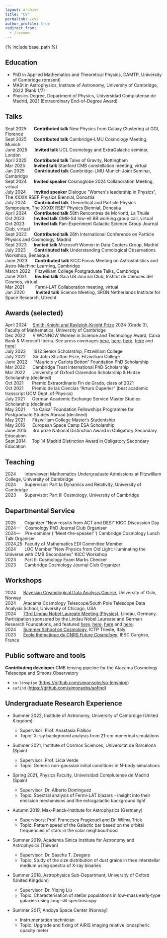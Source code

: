```yaml
---
layout: archive
title: "CV"
permalink: /cv/
author_profile: true
redirect_from:
  - /resume
---
```


{% include base_path %}

Education
---------

* PhD in Applied Mathematics and Theoretical Physics, DAMTP, University of Cambridge (present)
* MASt in Astrophysics, Institute of Astronomy, University of Cambridge, 2022 (Rank 1/7)
* Physics Degree, Department of Physics, Universidad Complutense de Madrid, 2021 (Extraordinary End-of-Degree Award)

Talks
---------

<!--
-->
Sept 2025&nbsp;&nbsp;&nbsp;&nbsp;&nbsp;&nbsp;**Contributed talk** New Physics from Galaxy Clustering at GGI, Florence  
Sept 2025&nbsp;&nbsp;&nbsp;&nbsp;&nbsp;&nbsp;**Contributed talk** Cambridge-LMU Cosmology Meeting, Munich  
June 2025&nbsp;&nbsp;&nbsp;&nbsp;&nbsp;&nbsp;**Invited talk**  UCL Cosmology and ExtraGalactic seminar, London  
April 2025&nbsp;&nbsp;&nbsp;&nbsp;&nbsp;&nbsp;**Contributed talk** Tales of Gravity, Nottingham  
Mar 2025&nbsp;&nbsp;&nbsp;&nbsp;&nbsp;&nbsp;&nbsp;**Invited talk** Stanford CMB constellation meeting, virtual  
Jan 2025&nbsp;&nbsp;&nbsp;&nbsp;&nbsp;&nbsp;&nbsp;&nbsp;**Contributed talk** Cambridge-LMU Munich Joint Seminar, Cambridge  
Sept 2024&nbsp;&nbsp;&nbsp;&nbsp;&nbsp;&nbsp;**Invited speaker** Cosmoglobe 2024 Collaboration Meeting, virtual  
July 2024&nbsp;&nbsp;&nbsp;&nbsp;&nbsp;&nbsp;&nbsp;**Invited speaker** Dialogue "Women's leadership in Physics", The XXXIX
RSEF Physics
Biennial, Donostia  
July 2024&nbsp;&nbsp;&nbsp;&nbsp;&nbsp;&nbsp;&nbsp;**Contributed talk** Theoretical and Particle Physics Symposium, The XXXIX
RSEF Physics
Biennial, Donostia  
April 2024&nbsp;&nbsp;&nbsp;&nbsp;&nbsp;&nbsp;**Contributed talk** 58th Rencontres de Moriond, La Thuile  
Oct 2023&nbsp;&nbsp;&nbsp;&nbsp;&nbsp;&nbsp;&nbsp;&nbsp;**Invited talk** CMB-S4 low-ell BB working group call, virtual  
Oct 2023&nbsp;&nbsp;&nbsp;&nbsp;&nbsp;&nbsp;&nbsp;&nbsp;**Invited talk** Pan-Experiment Galactic Science Group Journal Club, virtual  
Sept 2023&nbsp;&nbsp;&nbsp;&nbsp;&nbsp;&nbsp;**Contributed talk** 26th International Conference on Particle Physics and Cosmology, Madrid  
Sept 2023&nbsp;&nbsp;&nbsp;&nbsp;&nbsp;&nbsp;**Invited talk** Microsoft Women in Data Centers Group, Madrid  
July 2023&nbsp;&nbsp;&nbsp;&nbsp;&nbsp;&nbsp;&nbsp;**Contributed talk** Understanding Comological Observations Workshop, Benasque  
June 2023&nbsp;&nbsp;&nbsp;&nbsp;&nbsp;&nbsp;**Contributed talk** KICC Focus Meeting on Astrostatistics and Astro-Machine Learning, Cambridge  <!-- June 2023&nbsp;&nbsp;&nbsp;&nbsp;&nbsp;&nbsp;SO:UK Collaboration Meeting, Cambridge -->  
March 2022&nbsp;&nbsp;&nbsp;&nbsp;Fitzwilliam College Postgraduate Talks, Cambridge  
June 2021&nbsp;&nbsp;&nbsp;&nbsp;&nbsp;&nbsp;&nbsp;**Invited talk** Gaia UB Journal Club, Institut de Ciències del Cosmos, virtual  
Mar 2021&nbsp;&nbsp;&nbsp;&nbsp;&nbsp;&nbsp;&nbsp;&nbsp;&nbsp;Fermi-LAT Collaboration meeting, virtual  
Jan 2020&nbsp;&nbsp;&nbsp;&nbsp;&nbsp;&nbsp;&nbsp;&nbsp;&nbsp;**Invited talk** Science Meeting, SRON Netherlands Institute for Space Research, Utrecht  

Awards (selected)
---------

April 2024&nbsp;&nbsp;&nbsp;&nbsp;&nbsp;[Smith-Knight and Rayleigh-Knight Prize](https://en.wikipedia.org/wiki/Smith%27s_Prize) 2024 (Grade 3), Faculty of Mathematics, University of Cambridge  
Dec 2022&nbsp;&nbsp;&nbsp;&nbsp;&nbsp;&nbsp;V WONNOW Women in Science and Technology Award, Caixa Bank & Microsoft Iberia. See press coverages [here](https://tribuna.ucm.es/news/irene-abril-graduada-en-fisica-por-la-complutense-gana-los-premios-wonnow-2022), [here](https://www.caixabank.com/comunicacion/noticia/caixabank-y-microsoft-entregan-los-premios-wonnow-a-las-mejores-alumnas-de-grados-stem-de-espana_es.html?id=43809), [here](https://news.microsoft.com/es-es/2022/12/14/caixabank-y-microsoft-entregan-los-premios-wonnow-a-las-mejores-alumnas-de-grados-stem-de-espana/), [here](https://bembibredigital.com/sociedad/63106-irene-abril-cabezas-natural-de-la-silva-gana-la-quinta-edicion-de-los-premios-wonnow-que-reconocen-a-las-mejores-alumnas-espanolas-stem) and [here](https://www.diariodeleon.es/articulo/innova/vida-mirando-estrellas/202301030342472290640.html)!  
July 2022&nbsp;&nbsp;&nbsp;&nbsp;&nbsp;&nbsp;1912 Senior Scholarship, Fitzwilliam College  
July 2022&nbsp;&nbsp;&nbsp;&nbsp;&nbsp;&nbsp;Sir John Stratton Prize, Fitzwilliam College  
June 2022&nbsp;&nbsp;&nbsp;&nbsp;&nbsp;“Mauricio y Carlota Botton“ Foundation PhD Scholarship  
Mar 2022&nbsp;&nbsp;&nbsp;&nbsp;&nbsp;&nbsp;Cambridge Trust International PhD Scholarship  
Mar 2022&nbsp;&nbsp;&nbsp;&nbsp;&nbsp;&nbsp;University of Oxford Clarendon Scholarship & Hintze Scholarship (declined)  
Oct 2021&nbsp;&nbsp;&nbsp;&nbsp;&nbsp;&nbsp;&nbsp;Premio Extraordinario Fin de Grado, class of 2021  
Oct 2021&nbsp;&nbsp;&nbsp;&nbsp;&nbsp;&nbsp;&nbsp;Premio de las Ciencias “Arturo Duperier” (best academic transcript UCM Dept. of Physics)  
July 2021&nbsp;&nbsp;&nbsp;&nbsp;&nbsp;&nbsp;German Academic Exchange Service Master Studies Scholarship (declined)  
May 2021&nbsp;&nbsp;&nbsp;&nbsp;&nbsp;&nbsp;“la Caixa” Foundation Fellowships Programme for Postgraduate Studies Abroad (declined)  
May 2021&nbsp;&nbsp;&nbsp;&nbsp;&nbsp;&nbsp;Fitzwilliam College Master’s Studentship  
May 2016&nbsp;&nbsp;&nbsp;&nbsp;&nbsp;&nbsp;European Space Camp ESA Scholarship  
June 2015&nbsp;&nbsp;&nbsp;&nbsp;&nbsp;3rd prize National Distinction Award in Obligatory Secondary Education  
Sept 2014&nbsp;&nbsp;&nbsp;&nbsp;&nbsp;Top 14 Madrid Distinction Award in Obligatory Secondary Education  

Teaching
---------

2024&nbsp;&nbsp;&nbsp;&nbsp;&nbsp;&nbsp; Interviewer: Mathematics Undergraduate Admissions at Fitzwilliam College, University of Cambridge  
2024&nbsp;&nbsp;&nbsp;&nbsp;&nbsp;&nbsp; Supervisor: Part Ia Dynamics and Relativity, University of Cambridge   
2023&nbsp;&nbsp;&nbsp;&nbsp;&nbsp;&nbsp; Supervisor: Part III Cosmology, University of Cambridge


Departmental Service
---------

2025&nbsp;&nbsp;&nbsp;&nbsp;&nbsp;&nbsp;&nbsp;Organizer "New results from ACT and DESI" KICC Discussion Day  
2024—&nbsp;&nbsp;&nbsp;&nbsp;Cosmology PhD Journal Club Organiser  
2024—&nbsp;&nbsp;&nbsp;&nbsp;Pre-seminar (''Meet-the-speaker'') Cambridge Cosmology Lunch Talk Organiser  
2024,25&nbsp;&nbsp;Faculty of Mathematics EDI Committee Member  
2024&nbsp;&nbsp;&nbsp;&nbsp;&nbsp;&nbsp;&nbsp;LOC Member "New Physics from Old Light: Illuminating the Universe with CMB Secondaries" KICC Workshop  
2023&nbsp;&nbsp;&nbsp;&nbsp;&nbsp;&nbsp;&nbsp;Part III Cosmology Exam Marks Checker  
2023&nbsp;&nbsp;&nbsp;&nbsp;&nbsp;&nbsp;&nbsp;Cambridge Cosmology Journal Club Organizer


Workshops
-----------

2024&nbsp;&nbsp;&nbsp;&nbsp;&nbsp;&nbsp;[Bayesian Cosmological Data Analysis Course](https://www.cosmoglobe.uio.no/events/bcda-course-2024/bayesian-cosmological-data-analysis-course-2024), University of Oslo, Norway  
2024&nbsp;&nbsp;&nbsp;&nbsp;&nbsp;&nbsp;Atacama Cosmology Telescope/South Pole Telescope Data Analysis School,
University of Chicago, USA  
2024&nbsp;&nbsp;&nbsp;&nbsp;&nbsp;&nbsp;[73rd Lindau Nobel Laureate Meeting (Physics)](https://www.lindau-nobel.org), Lindau, Germany. Participation sponsored by the Lindau Nobel Laureate and German Research Foundations, and featured [here](https://www.maths.cam.ac.uk/features/cambridge-snapshots-irene-abril-cabezas), [here](https://womeninresearchblog.wordpress.com/2024/06/29/irene-spain/), [here](https://tribuna.ucm.es/news/irene-abril-una-complutense-en-los-lindau-nobel-laureate-meetings) and [here]( https://www.lindau-nobel.org/blog-women-in-research-lino24-irene-abril-cabezas/).   
2024&nbsp;&nbsp;&nbsp;&nbsp;&nbsp;&nbsp;[Summer School on Cosmology](https://indico.ictp.it/event/10483),
ICTP Trieste, Italy  
2023&nbsp;&nbsp;&nbsp;&nbsp;&nbsp;&nbsp;[École thématique du CNRS _Future Cosmology_](https://www.cpt.univ-mrs.fr/~cosmo/EC2023/index.php),
IESC Cargèse, France  

Public software and tools
----------

**Contributing developer** CMB lensing pipeline for the Atacama Cosmology Telescope and Simons Observatory  
* `so-lenspipe` (https://github.com/simonsobs/so-lenspipe) 
* `sofind` (https://github.com/simonsobs/sofind)


Undergraduate Research Experience
----------

* Summer 2022, Institute of Astronomy, University of Cambrdige (United Kingdom)
  * Supervisor: Prof. Anastasia Fialkov
  * Topic: X-ray background analysis from 21-cm numerical simulations

* Summer 2021, Institute of Cosmos Sciences, Universitat de Barcelona (Spain)
  * Supervisor: Prof. Licia Verde
  * Topic: Generic non-gaussian initial conditions in N-body simulations
  
* Spring 2021, Physics Faculty, Universidad Complutense de Madrid (Spain)
  * Supervisor: Dr. Alberto Dominguez
  * Topic: Spectral analysis of Fermi-LAT blazars - insight into their emission mechanisms and the extragalactic background light

* Autumn 2019, Max-Planck-Institute for Astrophysics (Germany)
  * Supervisors: Prof. Francesca Fragkoudi and Dr. Wilma Trick
  * Topic: Pattern speed of the Galactic bar based on the orbital frequencies of stars in the solar neighbourhood

* Summer 2019, Academia Sinica Institute for Astronomy and Astrophysics (Taiwan)
  * Supervisor: Dr. Sascha T. Zeegers
  * Topic: Study of the size distribution of dust grains in thee interstellar medium using spectra of X-ray binaries

* Summer 2018, Astrophysics Sub-Department, University of Oxford (United Kingdom)
  * Supervisor: Dr. Yiqing Liu
  * Topic: Characterisation of stellar populations in low-mass early-type galaxies using long-slit spectroscopy
  
* Summer 2017, Andoya Space Center (Norway)
  * Instrumentation technician
  * Topic: Upgrade and fixing of AIRIS imaging relative ionospheric opacity meter


<!-- Non-academic Talks
---------
Feb 2022&nbsp;&nbsp;&nbsp;&nbsp;&nbsp;&nbsp;&nbsp;&nbsp;&nbsp;**Invited talk** Celebrating Women in STEM Sixth Form Colleges Event, Cambridge    
Sept 2023&nbsp;&nbsp;&nbsp;&nbsp;&nbsp;&nbsp;&nbsp;&nbsp;**Invited talk** Microsoft Women in Data Centers Group, Madrid  
March 2022&nbsp;&nbsp;&nbsp;&nbsp;&nbsp;Fitzwilliam College Postgraduate Talks, Cambridge   -->


<!-- Skills
======
* Skill 1
* Skill 2
  * Sub-skill 2.1
  * Sub-skill 2.2
  * Sub-skill 2.3
* Skill 3

Publications
======
  <ul>{% for post in site.publications %}
    {% include archive-single-cv.html %}
  {% endfor %}</ul>
  
Talks
======
  <ul>{% for post in site.talks %}
    {% include archive-single-talk-cv.html %}
  {% endfor %}</ul>
  
Teaching
======
  <ul>{% for post in site.teaching %}
    {% include archive-single-cv.html %}
  {% endfor %}</ul>
  
Service and leadership
======
* Currently signed in to 43 different slack teams -->
